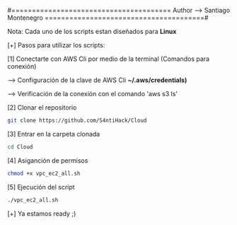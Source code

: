 #=======================================
      Author --> Santiago Montenegro 
=======================================#

Nota: Cada uno de los scripts estan diseñados para **Linux**

[+] Pasos para utilizar los scripts:

[1] Conectarte con AWS Cli por medio de la terminal (Comandos para conexión)

--> Configuración de la clave de AWS Cli **~/.aws/credentials)**

--> Verificación de la conexión con el comando 'aws s3 ls'

[2] Clonar el repositorio

```bash
git clone https://github.com/S4ntiHack/Cloud
```

[3] Entrar en la carpeta clonada 

```bash
cd Cloud
```

[4] Asiganción de permisos 

```bash
chmod +x vpc_ec2_all.sh
```

[5] Ejecución del script
```bash
./vpc_ec2_all.sh
```

[+] Ya estamos ready ;)
